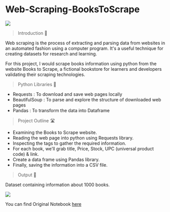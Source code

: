 # Web-Scraping-BooksToScrape
<img src = 'https://i.imgur.com/Id9UA3P.gif'/>

> Introduction 🏁

Web scraping is the process of extracting and parsing data from websites in an automated fashion using a computer program. It's a useful technique for creating datasets for research and learning.

For this project, I would scrape books information using python from the website Books to Scrape, a fictional bookstore for learners and developers validating their scraping technologies.

> Python Libraries 🐍

* Requests : To download and save web pages locally
* BeautifulSoup : To parse and explore the structure of downloaded web pages
* Pandas : To transform the data into Dataframe

> Project Outline 🛣

* Examining the Books to Scrape website.
* Reading the web page into python using Requests library.
* Inspecting the tags to gather the required information.
* For each book, we'll grab title, Price, Stock, UPC (universal product code) & link.
* Create a data frame using Pandas library.
* Finally, saving the information into a CSV file.

> Output 📝

Dataset containing information about 1000 books.

<img src='https://i.imgur.com/ofaO8xW.png' />

You can find Original Notebook [here]('https://jovian.ai/alkabhambhu98/web-scraping')

